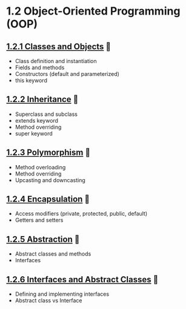 # 1.2 Object-Oriented Programming (OOP)

## [1.2.1 Classes and Objects](_1_2_1_classes_and_objects/README.md) 🔗

* Class definition and instantiation
* Fields and methods
* Constructors (default and parameterized)
* this keyword

## [1.2.2 Inheritance](_1_2_2_inheritance/README.md) 🔗

* Superclass and subclass
* extends keyword
* Method overriding
* super keyword

## [1.2.3 Polymorphism](_1_2_3_polymorphism/README.md) 🔗

* Method overloading
* Method overriding
* Upcasting and downcasting

## [1.2.4 Encapsulation](_1_2_4_encapsulation/README.md) 🔗

* Access modifiers (private, protected, public, default)
* Getters and setters

## [1.2.5 Abstraction](_1_2_5_abstraction/README.md) 🔗

* Abstract classes and methods
* Interfaces

## [1.2.6 Interfaces and Abstract Classes](_1_2_6_interfaces_and_abstrac_classes/README.md) 🔗 

* Defining and implementing interfaces
* Abstract class vs Interface

